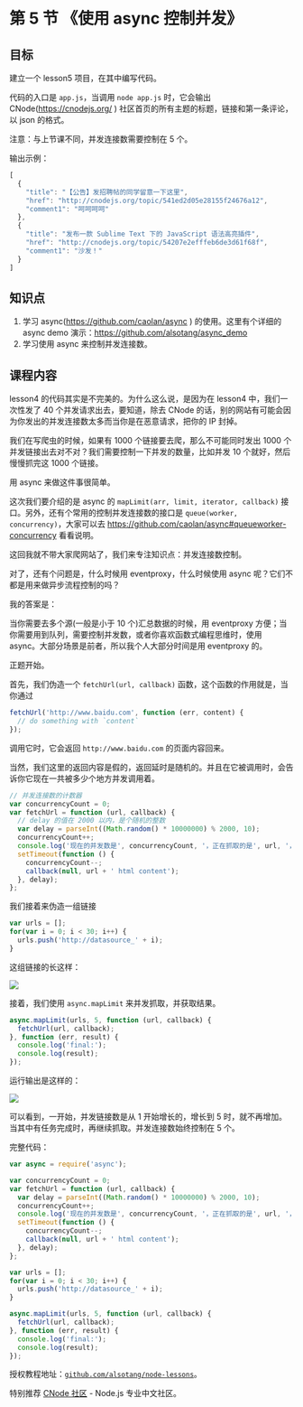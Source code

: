 # 第 5 节 《使用 async 控制并发》

## 目标

建立一个 lesson5 项目，在其中编写代码。

代码的入口是 `app.js`，当调用 `node app.js` 时，它会输出 CNode(https://cnodejs.org/ ) 社区首页的所有主题的标题，链接和第一条评论，以 json 的格式。

注意：与上节课不同，并发连接数需要控制在 5 个。

输出示例：

```js
[
  {
    "title": "【公告】发招聘帖的同学留意一下这里",
    "href": "http://cnodejs.org/topic/541ed2d05e28155f24676a12",
    "comment1": "呵呵呵呵"
  },
  {
    "title": "发布一款 Sublime Text 下的 JavaScript 语法高亮插件",
    "href": "http://cnodejs.org/topic/54207e2efffeb6de3d61f68f",
    "comment1": "沙发！"
  }
] 
```

## 知识点

1.  学习 async(https://github.com/caolan/async ) 的使用。这里有个详细的 async demo 演示：https://github.com/alsotang/async_demo
2.  学习使用 async 来控制并发连接数。

## 课程内容

lesson4 的代码其实是不完美的。为什么这么说，是因为在 lesson4 中，我们一次性发了 40 个并发请求出去，要知道，除去 CNode 的话，别的网站有可能会因为你发出的并发连接数太多而当你是在恶意请求，把你的 IP 封掉。

我们在写爬虫的时候，如果有 1000 个链接要去爬，那么不可能同时发出 1000 个并发链接出去对不对？我们需要控制一下并发的数量，比如并发 10 个就好，然后慢慢抓完这 1000 个链接。

用 async 来做这件事很简单。

这次我们要介绍的是 async 的 `mapLimit(arr, limit, iterator, callback)` 接口。另外，还有个常用的控制并发连接数的接口是 `queue(worker, concurrency)`，大家可以去 https://github.com/caolan/async#queueworker-concurrency 看看说明。

这回我就不带大家爬网站了，我们来专注知识点：并发连接数控制。

对了，还有个问题是，什么时候用 eventproxy，什么时候使用 async 呢？它们不都是用来做异步流程控制的吗？

我的答案是：

当你需要去多个源(一般是小于 10 个)汇总数据的时候，用 eventproxy 方便；当你需要用到队列，需要控制并发数，或者你喜欢函数式编程思维时，使用 async。大部分场景是前者，所以我个人大部分时间是用 eventproxy 的。

正题开始。

首先，我们伪造一个 `fetchUrl(url, callback)` 函数，这个函数的作用就是，当你通过

```js
fetchUrl('http://www.baidu.com', function (err, content) {
  // do something with `content`
}); 
```

调用它时，它会返回 `http://www.baidu.com` 的页面内容回来。

当然，我们这里的返回内容是假的，返回延时是随机的。并且在它被调用时，会告诉你它现在一共被多少个地方并发调用着。

```js
// 并发连接数的计数器
var concurrencyCount = 0;
var fetchUrl = function (url, callback) {
  // delay 的值在 2000 以内，是个随机的整数
  var delay = parseInt((Math.random() * 10000000) % 2000, 10);
  concurrencyCount++;
  console.log('现在的并发数是', concurrencyCount, '，正在抓取的是', url, '，耗时' + delay + '毫秒');
  setTimeout(function () {
    concurrencyCount--;
    callback(null, url + ' html content');
  }, delay);
}; 
```

我们接着来伪造一组链接

```js
var urls = [];
for(var i = 0; i < 30; i++) {
  urls.push('http://datasource_' + i);
} 
```

这组链接的长这样：

![](https://raw.githubusercontent.com/alsotang/node-lessons/master/lesson5/1.png)

接着，我们使用 `async.mapLimit` 来并发抓取，并获取结果。

```js
async.mapLimit(urls, 5, function (url, callback) {
  fetchUrl(url, callback);
}, function (err, result) {
  console.log('final:');
  console.log(result);
}); 
```

运行输出是这样的：

![](https://raw.githubusercontent.com/alsotang/node-lessons/master/lesson5/2.png)

可以看到，一开始，并发链接数是从 1 开始增长的，增长到 5 时，就不再增加。当其中有任务完成时，再继续抓取。并发连接数始终控制在 5 个。

完整代码：

```js
var async = require('async');

var concurrencyCount = 0;
var fetchUrl = function (url, callback) {
  var delay = parseInt((Math.random() * 10000000) % 2000, 10);
  concurrencyCount++;
  console.log('现在的并发数是', concurrencyCount, '，正在抓取的是', url, '，耗时' + delay + '毫秒');
  setTimeout(function () {
    concurrencyCount--;
    callback(null, url + ' html content');
  }, delay);
};

var urls = [];
for(var i = 0; i < 30; i++) {
  urls.push('http://datasource_' + i);
}

async.mapLimit(urls, 5, function (url, callback) {
  fetchUrl(url, callback);
}, function (err, result) {
  console.log('final:');
  console.log(result);
}); 
```

授权教程地址：[`github.com/alsotang/node-lessons`](https://github.com/alsotang/node-lessons)。

特别推荐 [CNode 社区](https://cnodejs.org) - Node.js 专业中文社区。